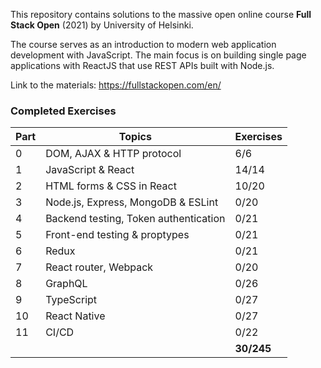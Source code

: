 This repository contains solutions to the massive open online course **Full Stack Open** (2021) by University of Helsinki.

The course serves as an introduction to modern web application development with JavaScript. The main focus is on building single page applications with ReactJS that use REST APIs built with Node.js.

Link to the materials: https://fullstackopen.com/en/

### Completed Exercises

| Part | Topics | Exercises|
| --- | --- | ---     |
| 0   | DOM, AJAX & HTTP protocol | 6/6     |
| 1   | JavaScript & React | 14/14   |
| 2   | HTML forms & CSS in React  | 10/20   |
| 3   | Node.js, Express, MongoDB & ESLint | 0/20   |
| 4   | Backend testing, Token authentication  | 0/21   |
| 5   | Front-end testing & proptypes  | 0/21   |        
| 6   | Redux  | 0/21   |        
| 7   | React router, Webpack  | 0/20   |        
| 8   | GraphQL  | 0/26   |    
| 9   | TypeScript  | 0/27   |    
| 10  | React Native  | 0/27   |  
| 11  | CI/CD  | 0/22   |    
| | | __30/245__ |        
